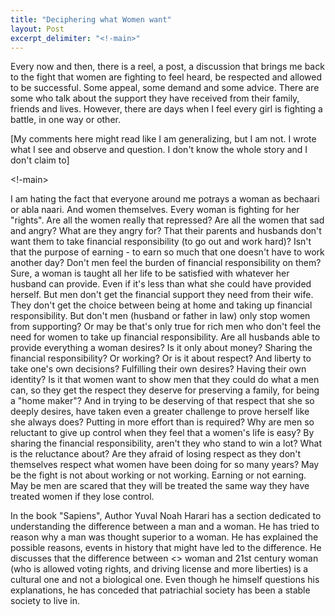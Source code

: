 ```yaml
---
title: "Deciphering what Women want"
layout: Post
excerpt_delimiter: "<!-main>"
---
```


Every now and then, there is a reel, a post, a discussion that brings me back to the fight that women are fighting to feel heard, be respected and allowed to be successful. Some appeal, some demand and some advice. There are some who talk about the support they have received from their family, friends and lives. However, there are days when I feel every girl is fighting a battle, in one way or other. 

[My comments here might read like I am generalizing, but I am not. I wrote what I see and observe and question. I don't know the whole story and I don't claim to]

<!-main>

I am hating the fact that everyone around me potrays a woman as bechaari or abla naari. And women themselves. Every woman is fighting for her "rights". Are all the women really that repressed? Are all the women that sad and angry? What are they angry for? That their parents and husbands don't want them to take financial responsibility (to go out and work hard)? Isn't that the purpose of earning - to earn so much that one doesn't have to work another day?   Don't men feel the burden of financial responsibility on them? Sure, a woman is taught all her life to be satisfied with whatever her husband can provide. Even if it's less than what she could have provided herself. But men don't get the financial support they need from their wife. They don't get the choice between being at home and taking up financial responsibility. But don't men (husband or father in law) only stop women from supporting? Or may be that's only true for rich men who don't feel the need for women to take up financial responsibility. Are all husbands able to provide everything a woman desires? Is it only about money? Sharing the financial responsibility? Or working? Or is it about respect? And liberty to take one's own decisions? Fulfilling their own desires? Having their own identity? Is it that women want to show men that they could do what a men can, so they get the respect they deserve for preserving a family, for being a "home maker"? And in trying to be deserving of that respect that she so deeply desires, have taken even a greater challenge to prove herself like she always does? Putting in more effort than is required? Why are men so reluctant to give up control when they feel that a women's life is easy? By sharing the financial responsibility, aren't they who stand to win a lot? What is the reluctance about? Are they afraid of losing respect as they don't themselves respect what women have been doing for so many years? May be the fight is not about working or not working. Earning or not earning. May be men are scared that they will be treated the same way they have treated women if they lose control.

In the book "Sapiens", Author Yuval Noah Harari has a section dedicated to understanding the difference between a man and a woman. He has tried to reason why a man was thought superior to a woman. He has explained the possible reasons, events in history that might have led to the difference. He discusses that the difference between <> woman and 21st century woman (who is allowed voting rights, and driving license and more liberties) is a cultural one and not a biological one. Even though he himself questions his explanations, he has conceded that patriachial society has been a stable society to live in. 
